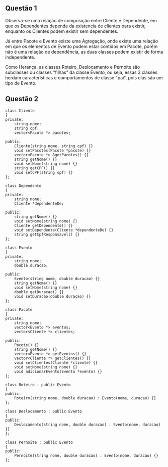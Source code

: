 ## Questão 1

Observa-se uma relação de composição entre Cliente e Dependente, em que os Dependentes depende da 
existencia de clientes para existir, enquanto os Clientes podem existir sem dependentes.

Já entre Pacote e Evento existe uma Agregação, onde existe uma relação em que os elementos de Evento
podem estar contidos em Pacote, porém não é uma relação de dependência, as duas classes podem existir
de forma independente.

Como Herança, as classes Roteiro, Deslocamento e Pernoite são subclasses ou classes "filhas" da classe
Evento, ou seja, essas 3 classes herdam características e comportamentos de classe "pai", pois elas são
um tipo de Evento.

## Questão 2

```
class Cliente
{
private:
    string nome;
    string cpf;
    vector<Pacote *> pacotes;

public:
    Cliente(string nome, string cpf) {}
    void setPacotes(Pacote *pacote) {}
    vector<Pacote *> &getPacotes() {}
    string getNome() {}
    void setNome(string nome) {}
    string getCPF() {}
    void setCPF(string cpf) {}
};

class Dependente
{
private:
    string nome;
    Cliente *dependenteDe;

public:
    string getNome() {}
    void setNome(string nome) {}
    Cliente getDependente() {}
    void setDependente(Cliente *dependenteDe) {}
    string getCpfResponsavel() {}
};

class Evento
{
private:
    string nome;
    double duracao;

public:
    Evento(string nome, double duracao) {}
    string getNome() {}
    void setNome(string nome) {}
    double getDuracao() {}
    void setDuracao(double duracao) {}
};

class Pacote
{
private:
    string nome;
    vector<Evento *> eventos;
    vector<Cliente *> clientes;

public:
    Pacote() {}
    string getNome() {}
    vector<Evento *> getEventos() {}
    vector<Cliente *> getClientes() {}
    void setClientes(Cliente *cliente) {}
    void setNome(string nome) {}
    void adicionarEvento(Evento *evento) {}
};

class Roteiro : public Evento
{
public:
    Roteiro(string nome, double duracao) : Evento(nome, duracao) {}
};

class Deslocamento : public Evento
{
public:
    Deslocamento(string nome, double duracao) : Evento(nome, duracao) {}
};

class Pernoite : public Evento
{
public:
    Pernoite(string nome, double duracao) : Evento(nome, duracao) {}
};
```
